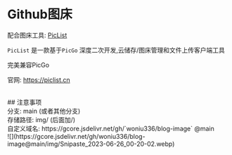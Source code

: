 # Github图床



配合图床工具: [PicList](https://github.com/Kuingsmile/PicList)


`PicList` 是一款基于`PicGo` 深度二次开发,云储存/图床管理和文件上传客户端工具


完美兼容PicGo


官网: https://piclist.cn

<br>
## 注意事项
<br>
分支: main  (或者其他分支)
<br>
存储路径: img/  (后面加/)
<br>
自定义域名: https://gcore.jsdelivr.net/gh/`woniu336/blog-image` @main
<br>
![](https://gcore.jsdelivr.net/gh/woniu336/blog-image@main/img/Snipaste_2023-06-26_00-20-02.webp)



